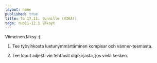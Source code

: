 ```yaml
---
layout: none
published: true
title: To 17.11. tunnille (VIKA!)
tags: rub11-12.1 läksyt
---
```

Viimeinen läksy :(

1. Tee työvihkosta luetunymmärtäminen kompisar och vänner-teemasta.

2. Tee loput adjektiivin tehtävät digikirjasta, jos vielä kesken.
